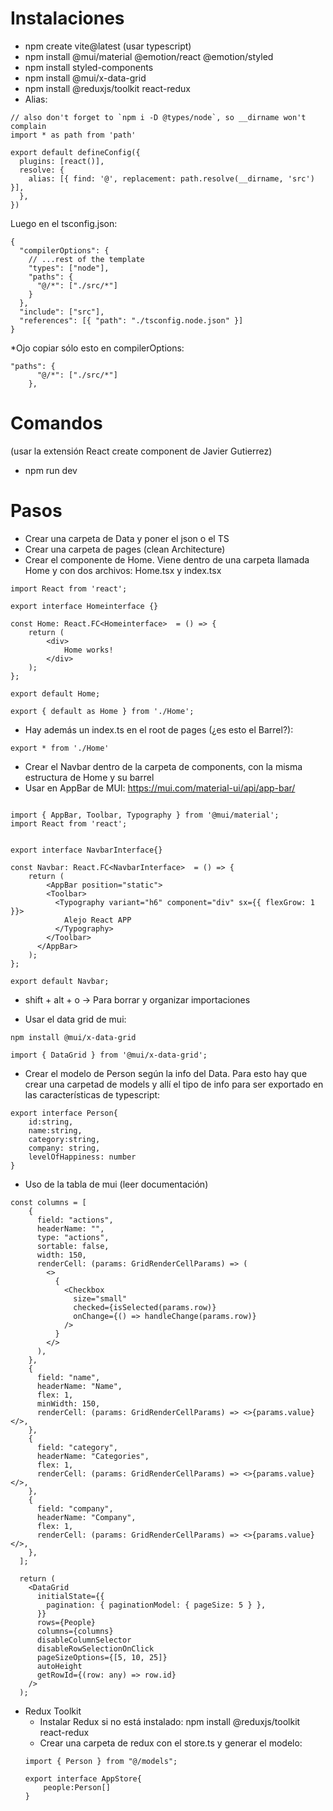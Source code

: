 # Instalaciones

- npm create vite@latest (usar typescript)
- npm install @mui/material @emotion/react @emotion/styled
- npm install styled-components
- npm install @mui/x-data-grid
- npm install @reduxjs/toolkit react-redux
- Alias:
```
// also don't forget to `npm i -D @types/node`, so __dirname won't complain
import * as path from 'path'

export default defineConfig({
  plugins: [react()],
  resolve: {
    alias: [{ find: '@', replacement: path.resolve(__dirname, 'src') }],
  },
})
```
Luego en el tsconfig.json:
```
{
  "compilerOptions": {
    // ...rest of the template
    "types": ["node"],
    "paths": {
      "@/*": ["./src/*"]
    }
  },
  "include": ["src"],
  "references": [{ "path": "./tsconfig.node.json" }]
}
```

*Ojo copiar sólo esto en compilerOptions:
```
"paths": {
      "@/*": ["./src/*"]
    },
```


# Comandos
(usar la extensión React create component de Javier Gutierrez)
- npm run dev

# Pasos
- Crear una carpeta de Data y poner el json o el TS
- Crear una carpeta de pages (clean Architecture)
- Crear el componente de Home. Viene dentro de una carpeta llamada Home y con dos archivos: Home.tsx y index.tsx

```
import React from 'react';

export interface Homeinterface {}

const Home: React.FC<Homeinterface>  = () => {
	return (
		<div>
 			Home works!
 		</div>
	);
};

export default Home;
```

```
export { default as Home } from './Home';
```

- Hay además un index.ts en el root de pages (¿es esto el Barrel?):

```
export * from './Home'
```

- Crear el Navbar dentro de la carpeta de components, con la misma estructura de Home y su barrel
- Usar en AppBar de MUI: https://mui.com/material-ui/api/app-bar/

```

import { AppBar, Toolbar, Typography } from '@mui/material';
import React from 'react';


export interface NavbarInterface{}

const Navbar: React.FC<NavbarInterface>  = () => {
	return (
		<AppBar position="static">
        <Toolbar>
          <Typography variant="h6" component="div" sx={{ flexGrow: 1 }}>
            Alejo React APP
          </Typography>
        </Toolbar>
      </AppBar>
	);
};

export default Navbar;

```

* shift + alt + o -> Para borrar y organizar importaciones

- Usar el data grid de mui:
```
npm install @mui/x-data-grid

import { DataGrid } from '@mui/x-data-grid';
```

- Crear el modelo de Person según la info del Data. Para esto hay que crear una carpetad de models y allí el tipo de info para ser exportado en las características de typescript:
```
export interface Person{
    id:string,
    name:string,
    category:string,
    company: string,
    levelOfHappiness: number
}

```

- Uso de la tabla de mui (leer documentación)
```
const columns = [
    {
      field: "actions",
      headerName: "",
      type: "actions",
      sortable: false,
      width: 150,
      renderCell: (params: GridRenderCellParams) => (
        <>
          {
            <Checkbox
              size="small"
              checked={isSelected(params.row)}
              onChange={() => handleChange(params.row)}            
            />
          }
        </>
      ),
    },
    {
      field: "name",
      headerName: "Name",
      flex: 1,
      minWidth: 150,
      renderCell: (params: GridRenderCellParams) => <>{params.value}</>,
    },
    {
      field: "category",
      headerName: "Categories",
      flex: 1,
      renderCell: (params: GridRenderCellParams) => <>{params.value}</>,
    },
    {
      field: "company",
      headerName: "Company",
      flex: 1,
      renderCell: (params: GridRenderCellParams) => <>{params.value}</>,
    },
  ];

  return (
    <DataGrid
      initialState={{
        pagination: { paginationModel: { pageSize: 5 } },
      }}
      rows={People}
      columns={columns}
      disableColumnSelector
      disableRowSelectionOnClick
      pageSizeOptions={[5, 10, 25]}
      autoHeight
      getRowId={(row: any) => row.id}
    />
  );
```
- Redux Toolkit
  - Instalar Redux si no está instalado: npm install @reduxjs/toolkit react-redux
  - Crear una carpeta de redux con el store.ts y generar el modelo:
  ```
  import { Person } from "@/models";

  export interface AppStore{
      people:Person[]
  }

  ```

